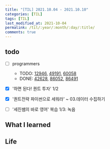 ```yaml
---
title: "[TIL] 2021.10.04 - 2021.10.10"
categories: [TIL]
tags: [TIL]
last_modified_at: 2021-10-04
permalink: /til/:year/:month/:day/:title/
comments: true
---
```


## todo

- [ ] programmers

  - TODO: [12946](https://programmers.co.kr/learn/courses/30/lessons/12946), [49191](https://programmers.co.kr/learn/courses/30/lessons/49191), [60058](https://programmers.co.kr/learn/courses/30/lessons/60058)
  - DONE: [42628](https://programmers.co.kr/learn/courses/30/lessons/42628), [86052](https://programmers.co.kr/learn/courses/30/lessons/86052), [86491](https://programmers.co.kr/learn/courses/30/lessons/86491)

- [x] '하면 된다! 퀀트 투자' 1/2
- [x] '퀀트전략 파이썬으로 세워라' ~ 03.데이터 수집하기
- [ ] '세진쌤의 바로 영어' 복습 1/3: 녹음

## What I learned

## Life
